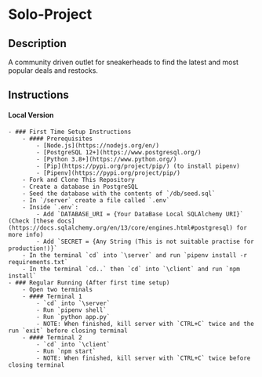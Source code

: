 # Solo-Project

## Description
A community driven outlet for sneakerheads to find the latest and most popular deals and restocks.

## Instructions
#### Local Version
    - ### First Time Setup Instructions
        - #### Prerequisites
            - [Node.js](https://nodejs.org/en/)
            - [PostgreSQL 12+](https://www.postgresql.org/)
            - [Python 3.8+](https://www.python.org/)
            - [Pip](https://pypi.org/project/pip/) (to install pipenv)
            - [Pipenv](https://pypi.org/project/pip/)
        - Fork and Clone This Repository
        - Create a database in PostgreSQL
        - Seed the database with the contents of `/db/seed.sql`
        - In `/server` create a file called `.env`
        - Inside `.env`:
            - Add `DATABASE_URI = {Your DataBase Local SQLAlchemy URI}` (Check [these docs](https://docs.sqlalchemy.org/en/13/core/engines.html#postgresql) for more info)
            - Add `SECRET = {Any String (This is not suitable practise for production!)}`
        - In the terminal `cd` into `\server` and run `pipenv install -r requirements.txt`
        - In the terminal `cd..` then `cd` into `\client` and run `npm install`
    - ### Regular Running (After first time setup)
        - Open two terminals
        - #### Terminal 1
            - `cd` into `\server`
            - Run `pipenv shell`
            - Run `python app.py`
            - NOTE: When finished, kill server with `CTRL+C` twice and the run `exit` before closing terminal
        - #### Terminal 2
            - `cd` into `\client`
            - Run `npm start`
            - NOTE: When finished, kill server with `CTRL+C` twice before closing terminal

